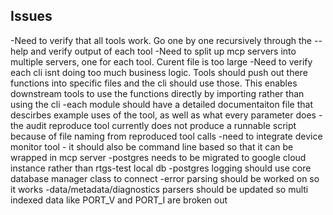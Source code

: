 ## Issues

-Need to verify that all tools work. Go one by one recursively through the --help and verify output of each tool
-Need to split up mcp servers into multiple servers, one for each tool. Curent file is too large
-Need to verify each cli isnt doing too much business logic. Tools should push out there functions into specific files and the cli should use those. This enables downstream tools to use the functions directly by importing rather than using the cli
-each module should have a detailed documentaiton file that descirbes example uses of the tool, as well as what every parameter does
-the audit reproduce tool currently does not produce a runnable script because of file naming from reproduced tool calls
-need to integrate device monitor tool - it should also be command line based so that it can be wrapped in mcp server
-postgres needs to be migrated to google cloud instance rather than rtgs-test local db
-postgres logging should use core database manager class to connect
-error parsing should be worked on so it works
-data/metadata/diagnostics parsers should be updated so multi indexed data like PORT_V and PORT_I are broken out 